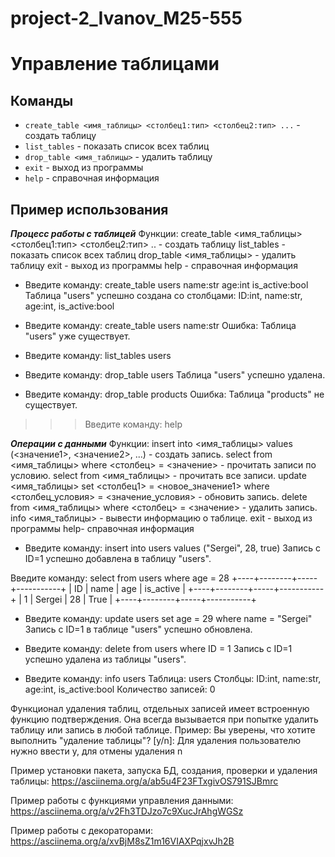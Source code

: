 # project-2_Ivanov_M25-555
# Управление таблицами

## Команды

- `create_table <имя_таблицы> <столбец1:тип> <столбец2:тип> ...` - создать таблицу
- `list_tables` - показать список всех таблиц  
- `drop_table <имя_таблицы>` - удалить таблицу
- `exit` - выход из программы
- `help` - справочная информация

## Пример использования

***Процесс работы с таблицей***
Функции:
<command> create_table <имя_таблицы> <столбец1:тип> <столбец2:тип> .. - создать таблицу
<command> list_tables - показать список всех таблиц
<command> drop_table <имя_таблицы> - удалить таблицу
<command> exit - выход из программы
<command> help - справочная информация 

- Введите команду: create_table users name:str age:int is_active:bool
Таблица "users" успешно создана со столбцами: ID:int, name:str, age:int, is_active:bool

- Введите команду: create_table users name:str
Ошибка: Таблица "users" уже существует.

- Введите команду: list_tables
users

- Введите команду: drop_table users
Таблица "users" успешно удалена.

- Введите команду: drop_table products
Ошибка: Таблица "products" не существует.

>>>Введите команду: help

***Операции с данными***
Функции:
<command> insert into <имя_таблицы> values (<значение1>, <значение2>, ...) - создать запись.
<command> select from <имя_таблицы> where <столбец> = <значение> - прочитать записи по условию.
<command> select from <имя_таблицы> - прочитать все записи.
<command> update <имя_таблицы> set <столбец1> = <новое_значение1> where <столбец_условия> = <значение_условия> - обновить запись.
<command> delete from <имя_таблицы> where <столбец> = <значение> - удалить запись.
<command> info <имя_таблицы> - вывести информацию о таблице.
<command> exit - выход из программы
<command> help- справочная информация

- Введите команду: insert into users values ("Sergei", 28, true)
Запись с ID=1 успешно добавлена в таблицу "users".

Введите команду: select from users where age = 28
+----+--------+-----+-----------+
| ID |  name  | age | is_active |
+----+--------+-----+-----------+
| 1  | Sergei | 28  |    True   |
+----+--------+-----+-----------+

- Введите команду: update users set age = 29 where name = "Sergei"
Запись с ID=1 в таблице "users" успешно обновлена.

- Введите команду: delete from users where ID = 1
Запись с ID=1 успешно удалена из таблицы "users".

- Введите команду: info users
Таблица: users
Столбцы: ID:int, name:str, age:int, is_active:bool
Количество записей: 0 

Функционал удаления таблиц, отдельных записей имеет встроенную функцию подтверждения.
Она всегда вызывается при попытке удалить таблицу или запись в любой таблице.
Пример: 
Вы уверены, что хотите выполнить "удаление таблицы"? [y/n]:
Для удаления пользователю нужно ввести y, для отмены удаления n

Пример установки пакета, запуска БД, создания, проверки и удаления таблицы:
https://asciinema.org/a/ab5u4F23FTxgivOS791SJBmrc

Пример работы с функциями управления данными:
https://asciinema.org/a/v2Fh3TDJzo7c9XucJrAhgWGSz

Пример работы с декораторами:
https://asciinema.org/a/xvBjM8sZ1m16VIAXPqjxvJh2B

